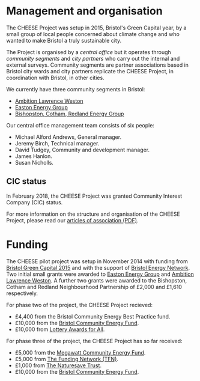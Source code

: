 
# Management and organisation

The CHEESE Project was setup in 2015, Bristol's Green Capital year, by a
small group of local people concerned about climate change and who wanted to
make Bristol a truly sustainable city.

The Project is organised by a *central office* but it operates through
*community segments* and *city partners* who carry out the internal
and external surveys. Community segments are partner associations based in
Bristol city wards and city partners replicate the CHEESE Project, in
coordination with Bristol, in other cities.

We currently have three community segments in Bristol:

- [Ambition Lawrence Weston](http://www.ambitionlw.org)
- [Easton Energy Group](http://www.eastonenergygroup.org)
- [Bishopston, Cotham, Redland Energy Group](https://www.facebook.com/BCR.EnergyGroup)

Our central office management team consists of six people:

- Michael Alford Andrews, General manager.
- Jeremy Birch, Technical manager.
- David Tudgey, Community and development manager.
- James Hanlon.
- Susan Nicholls.

## CIC status

In February 2018, the CHEESE Project was granted Community Interest Company
(CIC) status.

For more information on the structure and organisation of the CHEESE Project,
please read our [articles of association
(PDF)](/static/files/CHEESE-CIC-articles-of-association-2018-03-09.pdf).

<a name="funding"></a>
# Funding

The CHEESE pilot project was setup in November 2014 with funding from [Bristol
Green Capital 2015](http://bristolgreencapital.org/) and with the support of
[Bristol Energy Network](http://www.bristolenergynetwork.org). Two initial
small grants were awarded to [Easton Energy
Group](http://www.eastonenergygroup.org) and [Ambition Lawrence
Weston](http://www.ambitionlw.org). A further two grants were awarded to the
Bishopston, Cotham and Redland Neighbourhood Partnership of £2,000 and £1,610
respectively.

For phase two of the project, the CHEESE Project recieved:

 - £4,400 from the Bristol Community Energy Best Practice fund.
 - £10,000 from the [Bristol Community Energy Fund](http://www.bristolcommunityenergy.co.uk/).
 - £10,000 from [Lottery Awards for All](https://www.biglotteryfund.org.uk/global-content/programmes/england/awards-for-all-england)</a>.

For phase three of the project, the CHEESE Project has so far received:

 - £5,000 from the [Megawatt Community Energy Fund](http://quartetcf.org.uk/grant-programmes/megawatt-community-energy-large-and-small-grants/).
 - £5,000 from [The Funding Network (TFN)](https://www.thefundingnetwork.org.uk/events/tfn-bristol/1310).
 - £1,000 from [The Naturesave Trust](http://www.naturesave.co.uk/the-naturesave-trust/).
 - £10,000 from the [Bristol Community Energy Fund](http://www.bristolcommunityenergy.co.uk/).
